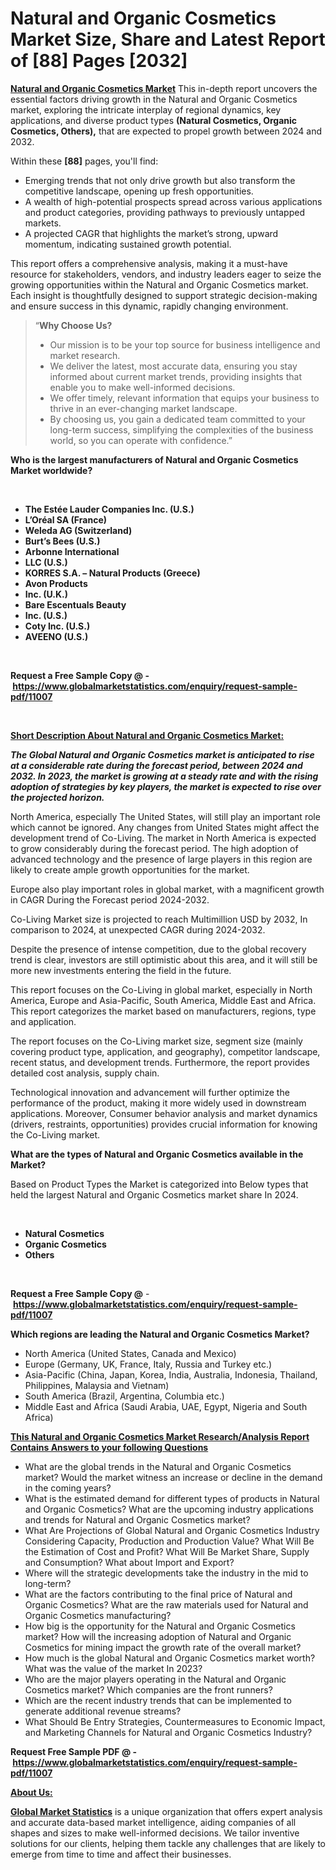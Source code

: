 <h1>Natural and Organic Cosmetics Market Size, Share and Latest Report of [88] Pages [2032]</h1>
<p><a href="https://www.globalmarketstatistics.com/market-reports/natural-and-organic-cosmetics-market-11007"><strong>Natural and Organic Cosmetics Market</strong></a> This in-depth report uncovers the essential factors driving growth in the Natural and Organic Cosmetics market, exploring the intricate interplay of regional dynamics, key applications, and diverse product types <strong>(Natural Cosmetics, Organic Cosmetics, Others),</strong> that are expected to propel growth between 2024 and 2032.</p>
<p>Within these <strong>[88]</strong> pages, you'll find:</p>
<ul>
<li>Emerging trends that not only drive growth but also transform the competitive landscape, opening up fresh opportunities.</li>
<li>A wealth of high-potential prospects spread across various applications and product categories, providing pathways to previously untapped markets.</li>
<li>A projected CAGR that highlights the market&rsquo;s strong, upward momentum, indicating sustained growth potential.</li>
</ul>
<p>This report offers a comprehensive analysis, making it a must-have resource for stakeholders, vendors, and industry leaders eager to seize the growing opportunities within the Natural and Organic Cosmetics market. Each insight is thoughtfully designed to support strategic decision-making and ensure success in this dynamic, rapidly changing environment.</p>
<blockquote class="">
<p>&ldquo;<strong>Why Choose Us? </strong></p>
<ul>
<li>Our mission is to be your top source for business intelligence and market research.</li>
<li>We deliver the latest, most accurate data, ensuring you stay informed about current market trends, providing insights that enable you to make well-informed decisions.</li>
<li>We offer timely, relevant information that equips your business to thrive in an ever-changing market landscape.</li>
<li>By choosing us, you gain a dedicated team committed to your long-term success, simplifying the complexities of the business world, so you can operate with confidence.&rdquo;</li>
</ul>
</blockquote>
<p><strong>Who is the largest manufacturers of Natural and Organic Cosmetics Market worldwide?</strong></p>
<p>&nbsp;</p>
<ul>
<li><strong>The Est&eacute;e Lauder Companies Inc. (U.S.)</strong></li>
<li><strong>L&rsquo;Or&eacute;al SA (France)</strong></li>
<li><strong>Weleda AG (Switzerland)</strong></li>
<li><strong>Burt&rsquo;s Bees (U.S.)</strong></li>
<li><strong>Arbonne International</strong></li>
<li><strong>LLC (U.S.)</strong></li>
<li><strong>KORRES S.A. &ndash; Natural Products (Greece)</strong></li>
<li><strong>Avon Products</strong></li>
<li><strong>Inc. (U.K.)</strong></li>
<li><strong>Bare Escentuals Beauty</strong></li>
<li><strong>Inc. (U.S.)</strong></li>
<li><strong>Coty Inc. (U.S.)</strong></li>
<li><strong>AVEENO (U.S.)</strong></li>
</ul>
<p>&nbsp;</p>
<p><strong>Request a Free Sample Copy @ -&nbsp;</strong><a href="https://www.globalmarketstatistics.com/enquiry/request-sample-pdf/11007"><strong>https://www.globalmarketstatistics.com/enquiry/request-sample-pdf/11007</strong></a></p>
<p>&nbsp;</p>
<p><strong><u>Short Description About Natural and Organic Cosmetics Market:</u></strong></p>
<p><strong><em>The Global Natural and Organic Cosmetics market is anticipated to rise at a considerable rate during the forecast period, between 2024 and 2032. In 2023, the market is growing at a steady rate and with the rising adoption of strategies by key players, the market is expected to rise over the projected horizon.</em></strong></p>
<p>North America, especially The United States, will still play an important role which cannot be ignored. Any changes from United States might affect the development trend of Co-Living. The market in North America is expected to grow considerably during the forecast period. The high adoption of advanced technology and the presence of large players in this region are likely to create ample growth opportunities for the market.</p>
<p>Europe also play important roles in global market, with a magnificent growth in CAGR During the Forecast period 2024-2032.</p>
<p>Co-Living Market size is projected to reach Multimillion USD by 2032, In comparison to 2024, at unexpected CAGR during 2024-2032.</p>
<p>Despite the presence of intense competition, due to the global recovery trend is clear, investors are still optimistic about this area, and it will still be more new investments entering the field in the future.</p>
<p>This report focuses on the Co-Living in global market, especially in North America, Europe and Asia-Pacific, South America, Middle East and Africa. This report categorizes the market based on manufacturers, regions, type and application.</p>
<p>The report focuses on the Co-Living market size, segment size (mainly covering product type, application, and geography), competitor landscape, recent status, and development trends. Furthermore, the report provides detailed cost analysis, supply chain.</p>
<p>Technological innovation and advancement will further optimize the performance of the product, making it more widely used in downstream applications. Moreover, Consumer behavior analysis and market dynamics (drivers, restraints, opportunities) provides crucial information for knowing the Co-Living market.</p>
<p><strong>What are the types of Natural and Organic Cosmetics available in the Market?</strong></p>
<p>Based on Product Types the Market is categorized into Below types that held the largest Natural and Organic Cosmetics market share In 2024.</p>
<p>&nbsp;</p>
<ul>
<li><strong>Natural Cosmetics</strong></li>
<li><strong>Organic Cosmetics</strong></li>
<li><strong>Others</strong></li>
</ul>
<p>&nbsp;</p>
<p><strong>Request a Free Sample Copy @</strong>&nbsp;-&nbsp;<a href="https://www.globalmarketstatistics.com/enquiry/request-sample-pdf/11007"><strong>https://www.globalmarketstatistics.com/enquiry/request-sample-pdf/11007</strong></a></p>
<p><strong>Which regions are leading the Natural and Organic Cosmetics Market?</strong></p>
<ul>
<li>North America (United States, Canada and Mexico)</li>
<li>Europe (Germany, UK, France, Italy, Russia and Turkey etc.)</li>
<li>Asia-Pacific (China, Japan, Korea, India, Australia, Indonesia, Thailand, Philippines, Malaysia and Vietnam)</li>
<li>South America (Brazil, Argentina, Columbia etc.)</li>
<li>Middle East and Africa (Saudi Arabia, UAE, Egypt, Nigeria and South Africa)</li>
</ul>
<p><strong><u>This Natural and Organic Cosmetics Market Research/Analysis Report Contains Answers to your following Questions</u></strong></p>
<ul>
<li>What are the global trends in the Natural and Organic Cosmetics market? Would the market witness an increase or decline in the demand in the coming years?</li>
<li>What is the estimated demand for different types of products in Natural and Organic Cosmetics? What are the upcoming industry applications and trends for Natural and Organic Cosmetics market?</li>
<li>What Are Projections of Global Natural and Organic Cosmetics Industry Considering Capacity, Production and Production Value? What Will Be the Estimation of Cost and Profit? What Will Be Market Share, Supply and Consumption? What about Import and Export?</li>
<li>Where will the strategic developments take the industry in the mid to long-term?</li>
<li>What are the factors contributing to the final price of Natural and Organic Cosmetics? What are the raw materials used for Natural and Organic Cosmetics manufacturing?</li>
<li>How big is the opportunity for the Natural and Organic Cosmetics market? How will the increasing adoption of Natural and Organic Cosmetics for mining impact the growth rate of the overall market?</li>
<li>How much is the global Natural and Organic Cosmetics market worth? What was the value of the market In 2023?</li>
<li>Who are the major players operating in the Natural and Organic Cosmetics market? Which companies are the front runners?</li>
<li>Which are the recent industry trends that can be implemented to generate additional revenue streams?</li>
<li>What Should Be Entry Strategies, Countermeasures to Economic Impact, and Marketing Channels for Natural and Organic Cosmetics Industry?</li>
</ul>
<p><strong>Request Free Sample PDF @ -&nbsp;</strong><a href="https://www.globalmarketstatistics.com/enquiry/request-sample-pdf/11007"><strong>https://www.globalmarketstatistics.com/enquiry/request-sample-pdf/11007</strong></a></p>
<p><strong><u>About Us:</u></strong></p>
<p><a href="https://www.globalmarketstatistics.com/"><strong>Global Market Statistics</strong></a>&nbsp;is a unique organization that offers expert analysis and accurate data-based market intelligence, aiding companies of all shapes and sizes to make well-informed decisions. We tailor inventive solutions for our clients, helping them tackle any challenges that are likely to emerge from time to time and affect their businesses.</p>